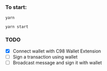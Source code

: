 ### To start:

```
yarn

yarn start
```

### TODO

- [x] Connect wallet with C98 Wallet Extension
- [ ] Sign a transaction using wallet
- [ ] Broadcast message and sign it with wallet
